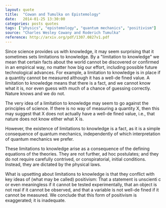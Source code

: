 ```yaml
---
layout: quote
title:  "Cowan and Tumulka on Epistemology"
date:   2014-01-25 13:30:00
categories: posts quotes
tags: ["physics", "epistemology", "quantum mechanics", "positivism"]
source: "Charles Wesley Cowany and Roderich Tumulka"
reference: http://arxiv.org/pdf/1307.0827v1.pdf
---
```


Since science provides us with knowledge, it may seem surprising that it sometimes sets limitations to knowledge. By a "limitation to knowledge" we mean that certain facts about the world cannot be discovered or confirmed in an empirical way, no matter how big our effort, including possible future technological advances. For example, a limitation to knowledge is in place if a quantity cannot be measured although it has a well-de fined value. A limitation to knowledge means that there is a fact, and we cannot know what it is, nor even guess with much of a chance of guessing correctly. Nature knows and we do not.

The very idea of a limitation to knowledge may seem to go against the principles of science. If there is no way of measuring a quantity X, then this may suggest that X does not actually have a well-de fined value, i.e., that nature does not know either what X is.

However, the existence of limitations to knowledge is a fact, as it is a simple consequence of quantum mechanics, independently of which interpretation of quantum mechanics we prefer.

These limitations to knowledge arise as a consequence of the defining equations of the theories. They are not further, ad hoc postulates; and they do not require carefully contrived, or conspiratorial, initial conditions. Instead, they are dictated by the physical laws.

What is upsetting about limitations to knowledge is that they conflict with key ideas of (what may be called) positivism: That a statement is unscienti c or even meaningless if it cannot be tested experimentally, that an object is not real if it cannot be observed, and that a variable is not well-de fined if it cannot be measured. We conclude that this form of positivism is exaggerated; it is inadequate.